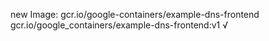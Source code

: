new Image: gcr.io/google-containers/example-dns-frontend
gcr.io/google_containers/example-dns-frontend:v1 √


